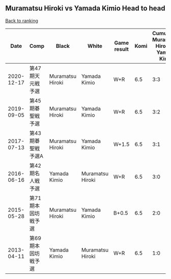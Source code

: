 ## Muramatsu Hiroki vs Yamada Kimio Head to head

[Back to ranking](../../index.md)




| **Date** | **Comp** | **Black** | **White** | **Game result** | **Komi** | **Cumulative Muramatsu Hiroki vs Yamada Kimio** | **Muramatsu Hiroki streak** | **Yamada Kimio streak** | 
| --- | --- | --- | --- | --- | --- | --- | --- | --- |
| 2020-12-17 | 第47期天元戦予選 | Muramatsu Hiroki | Yamada Kimio | W+R | 6.5 | 3:3 | 0 | 3 | 
| 2019-09-05 | 第45期碁聖戦予選 | Muramatsu Hiroki | Yamada Kimio | W+R | 6.5 | 3:2 | 0 | 2 | 
| 2017-07-13 | 第43期碁聖戦　予選A | Muramatsu Hiroki | Yamada Kimio | W+1.5 | 6.5 | 3:1 | 0 | 1 | 
| 2016-06-16 | 第42期名人戦予選 | Yamada Kimio | Muramatsu Hiroki | W+R | 6.5 | 3:0 | 3 | 0 | 
| 2015-05-28 | 第71期本因坊戦予選 | Muramatsu Hiroki | Yamada Kimio | B+0.5 | 6.5 | 2:0 | 2 | 0 | 
| 2013-04-11 | 第69期本因坊戦予選 | Yamada Kimio | Muramatsu Hiroki | W+R | 6.5 | 1:0 | 1 | 0 |




